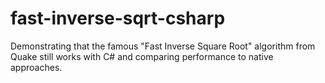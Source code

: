 # fast-inverse-sqrt-csharp
Demonstrating that the famous "Fast Inverse Square Root" algorithm from Quake still works with C# and comparing performance to native approaches.
